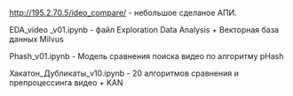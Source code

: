 http://195.2.70.5/ideo_compare/ - небольшое сделаное АПИ.

EDA_video _v01.ipynb - файл Еxploration Data Analysis + Векторная база данных Milvus

Phash_v01.ipynb - Модель сравнения поиска видео по алгоритму pHash

Хакатон_Дубликаты_v10.ipynb - 20 алгоритмов сравнения и препроцессинга видео + KAN

